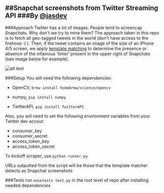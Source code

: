 ##Snapchat screenshots from Twitter Streaming API
###By [@jasdev](https://twitter.com/jasdev)
---

###Approach
Twitter has a lot of images. People tend to screencap Snapchats. Why don't we try to mine them? The approach taken in this repo is to fetch all geo-tagged tweets in the world (don't have access to the firehose :( ). Then, if the tweet contains an image of the size of an iPhone 4/5 screen, we apply [template matching](http://opencv-python-tutroals.readthedocs.org/en/latest/py_tutorials/py_imgproc/py_template_matching/py_template_matching.html) to determine the presence or absence of the infamous 'timer' present in the upper right of Snapchats (see image below for example).

![alt text](http://i.imgur.com/vs3M7wQ.png "Notice timer in upper right")

###Setup
You will need the following dependencies:


* OpenCV, `brew install homebrew/science/opencv`


* numpy, `pip install numpy`


* TwitterAPI, `pip install TwitterAPI`


Also, you will need to set the following environment variables from your Twitter dev accout:


* consumer_key
* consumer_secret
* access_token_key
* access_token_secret


To kickoff scraper, use `python runner.py`


URLs outputted from the script will be those that the template matcher detects as Snapchat screenshots


###Tests
run `nosetests test.py` in the root level of repo after installing needed dependencies